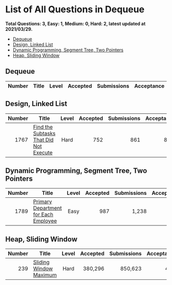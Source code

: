 # List of All Questions in Dequeue

**Total Questions: 3, Easy: 1, Medium: 0, Hard: 2, latest updated at 2021/03/29.**

- [Dequeue](#Dequeue)
- [Design, Linked List](#Design-Linked-List)
- [Dynamic Programming, Segment Tree, Two Pointers](#Dynamic-Programming-Segment-Tree-Two-Pointers)
- [Heap, Sliding Window](#Heap-Sliding-Window)

## Dequeue

|Number|Title|Level|Accepted|Submissions|Acceptance|
|-----:|-----|:---:|-------:|----------:|---------:|


## Design, Linked List

|Number|                                                    Title                                                     |Level|Accepted|Submissions|Acceptance|
|-----:|--------------------------------------------------------------------------------------------------------------|:---:|-------:|----------:|---------:|
|  1767|[Find the Subtasks That Did Not Execute](https://leetcode.com/problems/find-the-subtasks-that-did-not-execute)|Hard |     752|        861|       87%|


## Dynamic Programming, Segment Tree, Two Pointers

|Number|                                                  Title                                                   |Level|Accepted|Submissions|Acceptance|
|-----:|----------------------------------------------------------------------------------------------------------|:---:|-------:|----------:|---------:|
|  1789|[Primary Department for Each Employee](https://leetcode.com/problems/primary-department-for-each-employee)|Easy |     987|      1,238|       80%|


## Heap, Sliding Window

|Number|                                    Title                                     |Level|Accepted|Submissions|Acceptance|
|-----:|------------------------------------------------------------------------------|:---:|-------:|----------:|---------:|
|   239|[Sliding Window Maximum](https://leetcode.com/problems/sliding-window-maximum)|Hard | 380,296|    850,623|       45%|


